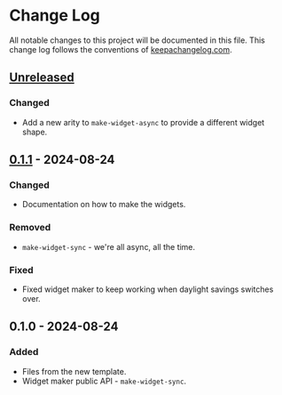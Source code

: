 # Change Log
All notable changes to this project will be documented in this file. This change log follows the conventions of [keepachangelog.com](http://keepachangelog.com/).

## [Unreleased]
### Changed
- Add a new arity to `make-widget-async` to provide a different widget shape.

## [0.1.1] - 2024-08-24
### Changed
- Documentation on how to make the widgets.

### Removed
- `make-widget-sync` - we're all async, all the time.

### Fixed
- Fixed widget maker to keep working when daylight savings switches over.

## 0.1.0 - 2024-08-24
### Added
- Files from the new template.
- Widget maker public API - `make-widget-sync`.

[Unreleased]: https://sourcehost.site/your-name/demo32/compare/0.1.1...HEAD
[0.1.1]: https://sourcehost.site/your-name/demo32/compare/0.1.0...0.1.1
